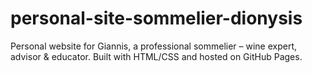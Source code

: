 # personal-site-sommelier-dionysis
Personal website for Giannis, a professional sommelier – wine expert, advisor &amp; educator. Built with HTML/CSS and hosted on GitHub Pages.
